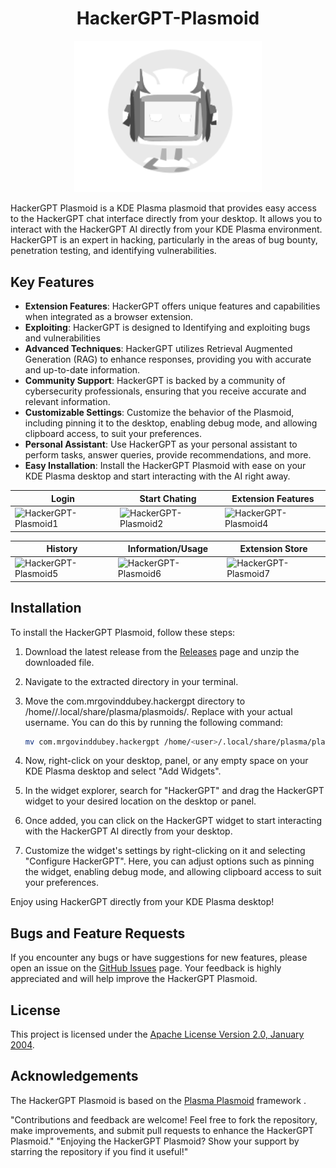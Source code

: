 <h1 align="center">HackerGPT-Plasmoid</h1>
<p align="center">
  <img src="https://github.com/MrGovindDubey/HackerGPT-Plasmoid/blob/Master/contents/ui/assets/logo.svg" alt="Alt Text" width="300"\>
</p>

HackerGPT Plasmoid is a KDE Plasma plasmoid that provides easy access to the HackerGPT chat interface directly from your desktop. It allows you to interact with the HackerGPT AI directly from your KDE Plasma environment. HackerGPT is an expert in hacking, particularly in the areas of bug bounty, penetration testing, and identifying vulnerabilities.



## Key Features

- **Extension Features**:  HackerGPT offers unique features and capabilities when integrated as a browser extension.
- **Exploiting**: HackerGPT is designed to Identifying and exploiting bugs and vulnerabilities
- **Advanced Techniques**: HackerGPT utilizes Retrieval Augmented Generation (RAG) to enhance responses, providing you with accurate and up-to-date information.
- **Community Support**: HackerGPT is backed by a community of cybersecurity professionals, ensuring that you receive accurate and relevant information.
- **Customizable Settings**: Customize the behavior of the Plasmoid, including pinning it to the desktop, enabling debug mode, and allowing clipboard access, to suit your preferences.
- **Personal Assistant**: Use HackerGPT as your personal assistant to perform tasks, answer queries, provide recommendations, and more.
- **Easy Installation**: Install the HackerGPT Plasmoid with ease on your KDE Plasma desktop and start interacting with the AI right away.

| Login | Start Chating | Extension Features |
| ------- | ------- | ------- | 
| ![HackerGPT-Plasmoid1](https://github.com/MrGovindDubey/HackerGPT-Plasmoid/assets/118271775/a8178dbe-d7ed-4ed1-ba96-2d6db4fea0e8) | ![HackerGPT-Plasmoid2](https://github.com/MrGovindDubey/HackerGPT-Plasmoid/assets/118271775/fa1b6b9f-bf24-4ab5-8545-47305608c4c6) | ![HackerGPT-Plasmoid4](https://github.com/MrGovindDubey/HackerGPT-Plasmoid/assets/118271775/96f299e1-9eb7-4a9b-891b-043a083843ef) |

| History | Information/Usage | Extension Store |
| ------- | ------- | ------- |
| ![HackerGPT-Plasmoid5](https://github.com/MrGovindDubey/HackerGPT-Plasmoid/assets/118271775/ca1601dd-1b6e-4559-958a-fbdac46d28aa) | ![HackerGPT-Plasmoid6](https://github.com/MrGovindDubey/HackerGPT-Plasmoid/assets/118271775/4ce2cff4-cdd1-4cab-8029-3c0e69ac192f) | ![HackerGPT-Plasmoid7](https://github.com/MrGovindDubey/HackerGPT-Plasmoid/assets/118271775/392adb5b-aea7-4d4a-92da-38a2f693683d) |


## Installation

To install the HackerGPT Plasmoid, follow these steps:

1. Download the latest release from the [Releases](https://github.com/MrGovindDubey/HackerGPT-Plasmoid/releases) page and unzip the downloaded file.

2. Navigate to the extracted directory in your terminal.

3. Move the com.mrgovinddubey.hackergpt directory to /home/<user>/.local/share/plasma/plasmoids/. Replace <user> with your actual username. You can do this by running the following command:
    ```bash
    mv com.mrgovinddubey.hackergpt /home/<user>/.local/share/plasma/plasmoids/
    ```

4. Now, right-click on your desktop, panel, or any empty space on your KDE Plasma desktop and select "Add Widgets".

5. In the widget explorer, search for "HackerGPT" and drag the HackerGPT widget to your desired location on the desktop or panel.

6. Once added, you can click on the HackerGPT widget to start interacting with the HackerGPT AI directly from your desktop.

7. Customize the widget's settings by right-clicking on it and selecting "Configure HackerGPT". Here, you can adjust options such as pinning the widget, enabling debug mode, and allowing clipboard access to suit your preferences.

Enjoy using HackerGPT directly from your KDE Plasma desktop!

## Bugs and Feature Requests

If you encounter any bugs or have suggestions for new features, please open an issue on the [GitHub Issues](https://github.com/MrGovindDubey/HackerGPT-Plasmoid/issues) page. Your feedback is highly appreciated and will help improve the HackerGPT Plasmoid.

## License

This project is licensed under the [ Apache License Version 2.0, January 2004](LICENSE).

## Acknowledgements

The HackerGPT Plasmoid is based on the [Plasma Plasmoid](https://develop.kde.org/docs/plasma/getting-started/) framework .

"Contributions and feedback are welcome! Feel free to fork the repository, make improvements, and submit pull requests to enhance the HackerGPT Plasmoid."
"Enjoying the HackerGPT Plasmoid? Show your support by starring the repository if you find it useful!"







